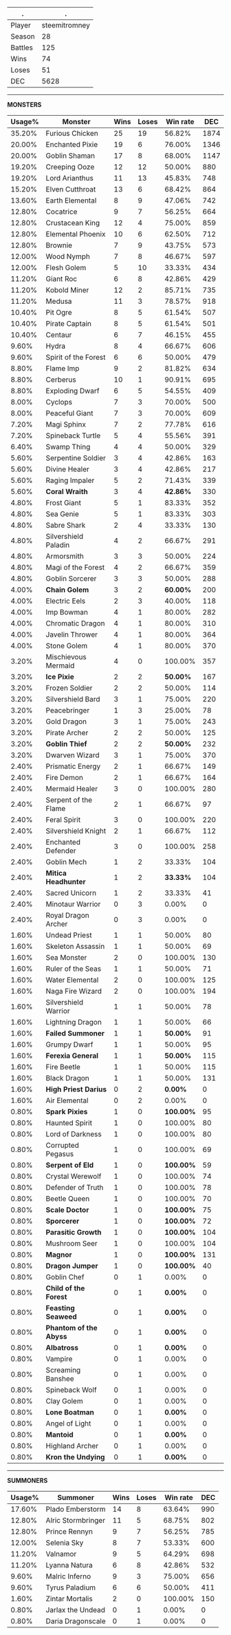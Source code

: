 .|.
|-|-
Player|steemitromney
Season|28
Battles|125
Wins|74
Loses|51
DEC|5628

---
**MONSTERS**

Usage%|Monster|Wins|Loses|Win rate|DEC|
-|-|-|-|-|-|
35.20%|Furious Chicken|25|19|56.82%|1874|
20.00%|Enchanted Pixie|19|6|76.00%|1346|
20.00%|Goblin Shaman|17|8|68.00%|1147|
19.20%|Creeping Ooze|12|12|50.00%|880|
19.20%|Lord Arianthus|11|13|45.83%|748|
15.20%|Elven Cutthroat|13|6|68.42%|864|
13.60%|Earth Elemental|8|9|47.06%|742|
12.80%|Cocatrice|9|7|56.25%|664|
12.80%|Crustacean King|12|4|75.00%|859|
12.80%|Elemental Phoenix|10|6|62.50%|712|
12.80%|Brownie|7|9|43.75%|573|
12.00%|Wood Nymph|7|8|46.67%|597|
12.00%|Flesh Golem|5|10|33.33%|434|
11.20%|Giant Roc|6|8|42.86%|429|
11.20%|Kobold Miner|12|2|85.71%|735|
11.20%|Medusa|11|3|78.57%|918|
10.40%|Pit Ogre|8|5|61.54%|507|
10.40%|Pirate Captain|8|5|61.54%|501|
10.40%|Centaur|6|7|46.15%|455|
9.60%|Hydra|8|4|66.67%|606|
9.60%|Spirit of the Forest|6|6|50.00%|479|
8.80%|Flame Imp|9|2|81.82%|634|
8.80%|Cerberus|10|1|90.91%|695|
8.80%|Exploding Dwarf|6|5|54.55%|409|
8.00%|Cyclops|7|3|70.00%|500|
8.00%|Peaceful Giant|7|3|70.00%|609|
7.20%|Magi Sphinx|7|2|77.78%|616|
7.20%|Spineback Turtle|5|4|55.56%|391|
6.40%|Swamp Thing|4|4|50.00%|329|
5.60%|Serpentine Soldier|3|4|42.86%|163|
5.60%|Divine Healer|3|4|42.86%|217|
5.60%|Raging Impaler|5|2|71.43%|339|
5.60%|**Coral Wraith**|3|4|**42.86%**|330|
4.80%|Frost Giant|5|1|83.33%|352|
4.80%|Sea Genie|5|1|83.33%|303|
4.80%|Sabre Shark|2|4|33.33%|130|
4.80%|Silvershield Paladin|4|2|66.67%|291|
4.80%|Armorsmith|3|3|50.00%|224|
4.80%|Magi of the Forest|4|2|66.67%|359|
4.80%|Goblin Sorcerer|3|3|50.00%|288|
4.00%|**Chain Golem**|3|2|**60.00%**|200|
4.00%|Electric Eels|2|3|40.00%|118|
4.00%|Imp Bowman|4|1|80.00%|282|
4.00%|Chromatic Dragon|4|1|80.00%|310|
4.00%|Javelin Thrower|4|1|80.00%|364|
4.00%|Stone Golem|4|1|80.00%|370|
3.20%|Mischievous Mermaid|4|0|100.00%|357|
3.20%|**Ice Pixie**|2|2|**50.00%**|167|
3.20%|Frozen Soldier|2|2|50.00%|114|
3.20%|Silvershield Bard|3|1|75.00%|220|
3.20%|Peacebringer|1|3|25.00%|78|
3.20%|Gold Dragon|3|1|75.00%|243|
3.20%|Pirate Archer|2|2|50.00%|125|
3.20%|**Goblin Thief**|2|2|**50.00%**|232|
3.20%|Dwarven Wizard|3|1|75.00%|370|
2.40%|Prismatic Energy|2|1|66.67%|149|
2.40%|Fire Demon|2|1|66.67%|164|
2.40%|Mermaid Healer|3|0|100.00%|280|
2.40%|Serpent of the Flame|2|1|66.67%|97|
2.40%|Feral Spirit|3|0|100.00%|220|
2.40%|Silvershield Knight|2|1|66.67%|112|
2.40%|Enchanted Defender|3|0|100.00%|258|
2.40%|Goblin Mech|1|2|33.33%|104|
2.40%|**Mitica Headhunter**|1|2|**33.33%**|104|
2.40%|Sacred Unicorn|1|2|33.33%|41|
2.40%|Minotaur Warrior|0|3|0.00%|0|
2.40%|Royal Dragon Archer|0|3|0.00%|0|
1.60%|Undead Priest|1|1|50.00%|80|
1.60%|Skeleton Assassin|1|1|50.00%|69|
1.60%|Sea Monster|2|0|100.00%|130|
1.60%|Ruler of the Seas|1|1|50.00%|71|
1.60%|Water Elemental|2|0|100.00%|125|
1.60%|Naga Fire Wizard|2|0|100.00%|194|
1.60%|Silvershield Warrior|1|1|50.00%|78|
1.60%|Lightning Dragon|1|1|50.00%|66|
1.60%|**Failed Summoner**|1|1|**50.00%**|91|
1.60%|Grumpy Dwarf|1|1|50.00%|95|
1.60%|**Ferexia General**|1|1|**50.00%**|115|
1.60%|Fire Beetle|1|1|50.00%|115|
1.60%|Black Dragon|1|1|50.00%|131|
1.60%|**High Priest Darius**|0|2|**0.00%**|0|
1.60%|Air Elemental|0|2|0.00%|0|
0.80%|**Spark Pixies**|1|0|**100.00%**|95|
0.80%|Haunted Spirit|1|0|100.00%|80|
0.80%|Lord of Darkness|1|0|100.00%|80|
0.80%|Corrupted Pegasus|1|0|100.00%|69|
0.80%|**Serpent of Eld**|1|0|**100.00%**|59|
0.80%|Crystal Werewolf|1|0|100.00%|74|
0.80%|Defender of Truth|1|0|100.00%|78|
0.80%|Beetle Queen|1|0|100.00%|70|
0.80%|**Scale Doctor**|1|0|**100.00%**|75|
0.80%|**Sporcerer**|1|0|**100.00%**|72|
0.80%|**Parasitic Growth**|1|0|**100.00%**|104|
0.80%|Mushroom Seer|1|0|100.00%|104|
0.80%|**Magnor**|1|0|**100.00%**|131|
0.80%|**Dragon Jumper**|1|0|**100.00%**|40|
0.80%|Goblin Chef|0|1|0.00%|0|
0.80%|**Child of the Forest**|0|1|**0.00%**|0|
0.80%|**Feasting Seaweed**|0|1|**0.00%**|0|
0.80%|**Phantom of the Abyss**|0|1|**0.00%**|0|
0.80%|**Albatross**|0|1|**0.00%**|0|
0.80%|Vampire|0|1|0.00%|0|
0.80%|Screaming Banshee|0|1|0.00%|0|
0.80%|Spineback Wolf|0|1|0.00%|0|
0.80%|Clay Golem|0|1|0.00%|0|
0.80%|**Lone Boatman**|0|1|**0.00%**|0|
0.80%|Angel of Light|0|1|0.00%|0|
0.80%|**Mantoid**|0|1|**0.00%**|0|
0.80%|Highland Archer|0|1|0.00%|0|
0.80%|**Kron the Undying**|0|1|**0.00%**|0|

---
**SUMMONERS**

Usage%|Summoner|Wins|Loses|Win rate|DEC|
-|-|-|-|-|-|
17.60%|Plado Emberstorm|14|8|63.64%|990|
12.80%|Alric Stormbringer|11|5|68.75%|802|
12.80%|Prince Rennyn|9|7|56.25%|785|
12.00%|Selenia Sky|8|7|53.33%|600|
11.20%|Valnamor|9|5|64.29%|698|
11.20%|Lyanna Natura|6|8|42.86%|532|
9.60%|Malric Inferno|9|3|75.00%|656|
9.60%|Tyrus Paladium|6|6|50.00%|411|
1.60%|Zintar Mortalis|2|0|100.00%|150|
0.80%|Jarlax the Undead|0|1|0.00%|0|
0.80%|Daria Dragonscale|0|1|0.00%|0|
